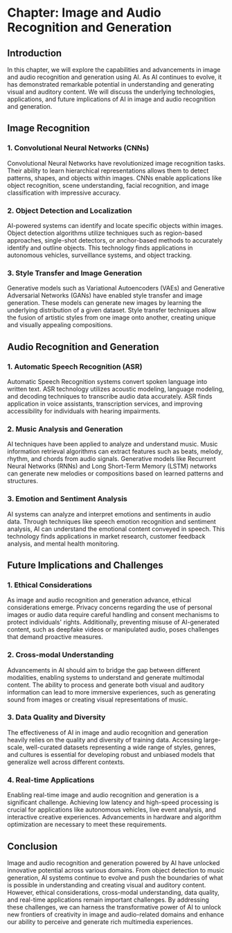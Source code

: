 Chapter: Image and Audio Recognition and Generation
===================================================

Introduction
------------

In this chapter, we will explore the capabilities and advancements in image and audio recognition and generation using AI. As AI continues to evolve, it has demonstrated remarkable potential in understanding and generating visual and auditory content. We will discuss the underlying technologies, applications, and future implications of AI in image and audio recognition and generation.

Image Recognition
-----------------

### 1. Convolutional Neural Networks (CNNs)

Convolutional Neural Networks have revolutionized image recognition tasks. Their ability to learn hierarchical representations allows them to detect patterns, shapes, and objects within images. CNNs enable applications like object recognition, scene understanding, facial recognition, and image classification with impressive accuracy.

### 2. Object Detection and Localization

AI-powered systems can identify and locate specific objects within images. Object detection algorithms utilize techniques such as region-based approaches, single-shot detectors, or anchor-based methods to accurately identify and outline objects. This technology finds applications in autonomous vehicles, surveillance systems, and object tracking.

### 3. Style Transfer and Image Generation

Generative models such as Variational Autoencoders (VAEs) and Generative Adversarial Networks (GANs) have enabled style transfer and image generation. These models can generate new images by learning the underlying distribution of a given dataset. Style transfer techniques allow the fusion of artistic styles from one image onto another, creating unique and visually appealing compositions.

Audio Recognition and Generation
--------------------------------

### 1. Automatic Speech Recognition (ASR)

Automatic Speech Recognition systems convert spoken language into written text. ASR technology utilizes acoustic modeling, language modeling, and decoding techniques to transcribe audio data accurately. ASR finds application in voice assistants, transcription services, and improving accessibility for individuals with hearing impairments.

### 2. Music Analysis and Generation

AI techniques have been applied to analyze and understand music. Music information retrieval algorithms can extract features such as beats, melody, rhythm, and chords from audio signals. Generative models like Recurrent Neural Networks (RNNs) and Long Short-Term Memory (LSTM) networks can generate new melodies or compositions based on learned patterns and structures.

### 3. Emotion and Sentiment Analysis

AI systems can analyze and interpret emotions and sentiments in audio data. Through techniques like speech emotion recognition and sentiment analysis, AI can understand the emotional content conveyed in speech. This technology finds applications in market research, customer feedback analysis, and mental health monitoring.

Future Implications and Challenges
----------------------------------

### 1. Ethical Considerations

As image and audio recognition and generation advance, ethical considerations emerge. Privacy concerns regarding the use of personal images or audio data require careful handling and consent mechanisms to protect individuals' rights. Additionally, preventing misuse of AI-generated content, such as deepfake videos or manipulated audio, poses challenges that demand proactive measures.

### 2. Cross-modal Understanding

Advancements in AI should aim to bridge the gap between different modalities, enabling systems to understand and generate multimodal content. The ability to process and generate both visual and auditory information can lead to more immersive experiences, such as generating sound from images or creating visual representations of music.

### 3. Data Quality and Diversity

The effectiveness of AI in image and audio recognition and generation heavily relies on the quality and diversity of training data. Accessing large-scale, well-curated datasets representing a wide range of styles, genres, and cultures is essential for developing robust and unbiased models that generalize well across different contexts.

### 4. Real-time Applications

Enabling real-time image and audio recognition and generation is a significant challenge. Achieving low latency and high-speed processing is crucial for applications like autonomous vehicles, live event analysis, and interactive creative experiences. Advancements in hardware and algorithm optimization are necessary to meet these requirements.

Conclusion
----------

Image and audio recognition and generation powered by AI have unlocked innovative potential across various domains. From object detection to music generation, AI systems continue to evolve and push the boundaries of what is possible in understanding and creating visual and auditory content. However, ethical considerations, cross-modal understanding, data quality, and real-time applications remain important challenges. By addressing these challenges, we can harness the transformative power of AI to unlock new frontiers of creativity in image and audio-related domains and enhance our ability to perceive and generate rich multimedia experiences.

